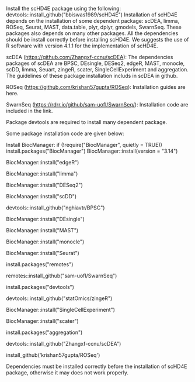 Install the scHD4E package using the following: devtools::install_github("bbiswas1989/scHD4E")
Installation of scHD4E depends on the installation of some dependent package: scDEA, limma, ROSeq, Seurat, MAST, data.table, plyr, dplyr, gmodels, SwarnSeq.
These packages also depends on many other packages. All the dependencies should be install correctly before installing scHD4E. 
We suggests the use of R software with version 4.1.1 for the implementation of scHD4E.

scDEA (https://github.com/Zhangxf-ccnu/scDEA): The dependencies packages of scDEA are BPSC, DEsingle, DESeq2, edgeR, MAST, monocle, scDD, limma, Seuart, zingeR, scater,
SingleCellExperiment and aggregation. The guidelines of these package installation includs in scDEA in github.

ROSeq (https://github.com/krishan57gupta/ROSeq): Installation guides are here.

SwarnSeq (https://rdrr.io/github/sam-uofl/SwarnSeq/): Installation code are included in the link.

Package devtools are required to install many dependent package.

Some package installation code are given below:

Install BiocManager:
if (!require("BiocManager", quietly = TRUE))
    install.packages("BiocManager")
BiocManager::install(version = "3.14")

BiocManager::install("edgeR")

BiocManager::install("limma")

BiocManager::install("DESeq2")

BiocManager::install("scDD")

devtools::install_github("nghiavtr/BPSC")

BiocManager::install("DEsingle")

BiocManager::install("MAST")

BiocManager::install("monocle")

BiocManager::install("Seurat")

install.packages("remotes")

remotes::install_github("sam-uofl/SwarnSeq")

install.packages("devtools")

devtools::install_github("statOmics/zingeR")

BiocManager::install("SingleCellExperiment")

BiocManager::install("scater")

install.packages("aggregation")

devtools::install_github("Zhangxf-ccnu/scDEA")

install_github('krishan57gupta/ROSeq')

Dependencies must be installed correctly before the installation of scHD4E package, otherwise it may does not work properly.
